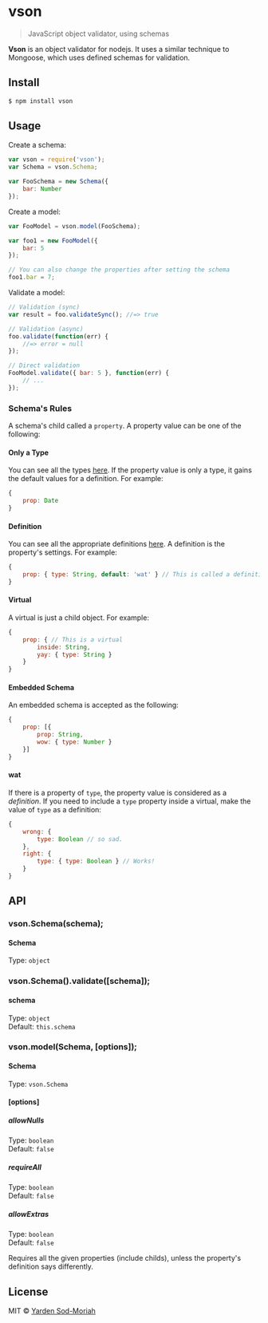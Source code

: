 # vson
> JavaScript object validator, using schemas

**Vson** is an object validator for nodejs. It uses
a similar technique to Mongoose, which uses defined schemas for validation.

## Install

```bash
$ npm install vson
```

## Usage
Create a schema:
```javascript
var vson = require('vson');
var Schema = vson.Schema;

var FooSchema = new Schema({
    bar: Number
});
```

Create a model:
```javascript
var FooModel = vson.model(FooSchema);

var foo1 = new FooModel({
    bar: 5
});

// You can also change the properties after setting the schema
foo1.bar = 7;
```

Validate a model:
```javascript
// Validation (sync)
var result = foo.validateSync(); //=> true

// Validation (async)
foo.validate(function(err) {
    //=> error = null
});

// Direct validation
FooModel.validate({ bar: 5 }, function(err) {
    // ...
});
```

### Schema's Rules
A schema's child called a `property`. A property value can be one of the following:

#### Only a Type
You can see all the types [here](http://github.com/yardnsm/vson/blob/master/lib/defaults.js).
If the property value is only a type, it gains the default
values for a definition. For example:
```javascript
{
    prop: Date
}
```

#### Definition
You can see all the appropriate definitions [here](http://github.com/yardnsm/vson/blob/master/lib/defaults.js).
A definition is the property's settings. For example:
```javascript
{
    prop: { type: String, default: 'wat' } // This is called a definition
}
```

#### Virtual
A virtual is just a child object. For example:
```javascript
{
    prop: { // This is a virtual
        inside: String,
        yay: { type: String }
    }
}
```

#### Embedded Schema
An embedded schema is accepted as the following:
```javascript
{
    prop: [{
        prop: String,
        wow: { type: Number }
    }]
}
```

#### wat
If there is a property of `type`, the property value is considered
as a *definition*. If you need to include a `type` property
inside a virtual, make the value of `type` as a definition:
```javascript
{
    wrong: {
        type: Boolean // so sad.
    },
    right: {
        type: { type: Boolean } // Works!
    }
}
```

## API

### vson.Schema(schema);

#### Schema
Type: `object`

### vson.Schema().validate([schema]);

#### schema
Type: `object`<br>
Default: `this.schema`

### vson.model(Schema, [options]);

#### Schema
Type: `vson.Schema`

#### [options]

##### allowNulls
Type: `boolean`<br>
Default: `false`

##### requireAll
Type: `boolean`<br>
Default: `false`

##### allowExtras
Type: `boolean`<br>
Default: `false`

Requires all the given properties (include childs), unless the property's definition says differently.

## License
MIT © [Yarden Sod-Moriah](http://yardnsm.net/)
